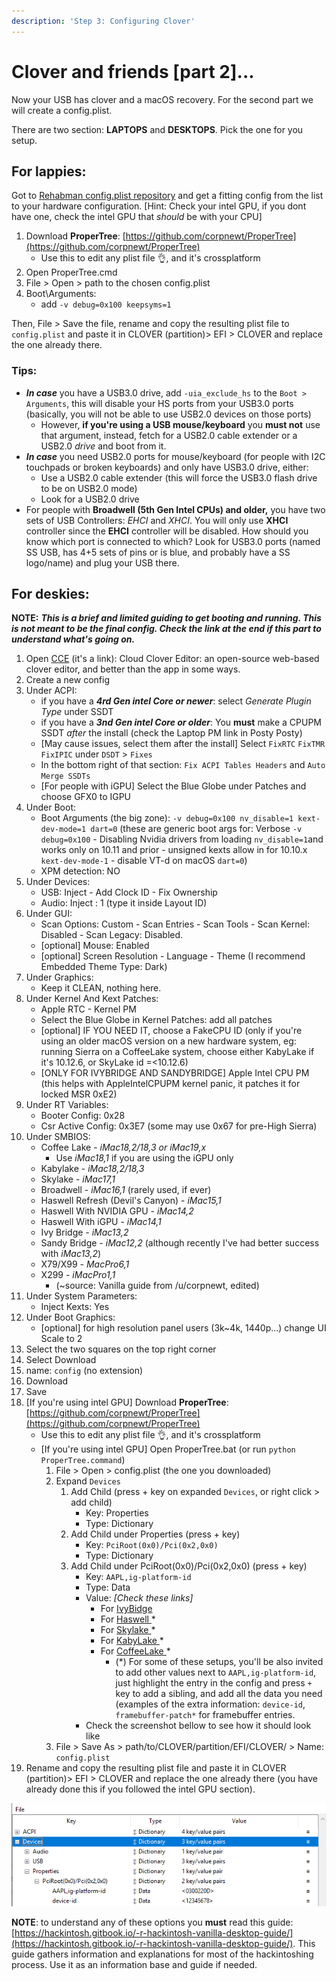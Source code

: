 ```yaml
---
description: 'Step 3: Configuring Clover'
---
```


# Clover and friends \[part 2\]...

Now your USB has clover and a macOS recovery. For the second part we will create a config.plist.

There are two section: **LAPTOPS** and **DESKTOPS**. Pick the one for you setup.

## For lappies:

Got to [Rehabman config.plist repository](https://github.com/RehabMan/OS-X-Clover-Laptop-Config) and get a fitting config from the list to your hardware configuration. \[Hint: Check your intel GPU, if you dont have one, check the intel GPU that _should_ be with your CPU\]

1. Download **ProperTree**: [https://github.com/corpnewt/ProperTree](https://github.com/corpnewt/ProperTree)
   * Use this to edit any plist file 👌, and it's crossplatform
2. Open ProperTree.cmd
3. File &gt; Open &gt; path to the chosen config.plist
4. Boot\Arguments:
   * add `-v debug=0x100 keepsyms=1`

Then, File &gt; Save the file, rename and copy the resulting plist file to `config.plist` and paste it in CLOVER \(partition\)&gt; EFI &gt; CLOVER and replace the one already there.

### Tips:

* _**In case**_ you have a USB3.0 drive, add `-uia_exclude_hs` to the `Boot > Arguments`, this will disable your HS ports from your USB3.0 ports \(basically, you will not be able to use USB2.0 devices on those ports\)
  * However, **if you're using a USB mouse/keyboard** you **must not** use that argument, instead, fetch for a USB2.0 cable extender or a USB2.0 _drive_ and boot from it.
* _**In case**_ you need USB2.0 ports for mouse/keyboard \(for people with I2C touchpads or broken keyboards\) and only have USB3.0 drive, either: 
  * Use a USB2.0 cable extender \(this will force the USB3.0 flash drive to be on USB2.0 mode\)
  * Look for a USB2.0 drive
* For people with **Broadwell \(5th Gen Intel CPUs\) and older,** you have two sets of USB Controllers: _EHCI_ and _XHCI_. You will only use **XHCI** controller since the **EHCI** controller will be disabled. How should you know which port is connected to which? Look for USB3.0 ports \(named SS USB, has 4+5 sets of pins or is blue, and probably have a SS logo/name\) and plug your USB there.

## For deskies:

**NOTE:** _**This is a brief and limited guiding to get booting and running. This is not meant to be the final config. Check the link at the end if this part to understand what's going on.**_

1. Open [CCE](http://cloudclovereditor.altervista.org/) \(it's a link\): Cloud Clover Editor: an open-source web-based clover editor, and better than the app in some ways.
2. Create a new config
3. Under ACPI:
   * if you have a _**4rd Gen intel Core or newer**_: select _Generate Plugin Type_ under SSDT
   * if you have a _**3nd Gen intel Core or older**_: You **must** make a CPUPM SSDT _after_ the install \(check the Laptop PM link in Posty Posty\)
   * \[May cause issues, select them after the install\] Select `FixRTC` `FixTMR` `FixIPIC` under `DSDT` &gt; `Fixes`
   * In the bottom right of that section: `Fix ACPI Tables Headers` and `Auto Merge SSDTs`
   * \[For people with iGPU\] Select the Blue Globe under Patches and choose GFX0 to IGPU
4. Under Boot:
   * Boot Arguments \(the big zone\): `-v debug=0x100 nv_disable=1 kext-dev-mode=1 dart=0` \(these are generic boot args for: Verbose `-v debug=0x100` - Disabling Nvidia drivers from loading `nv_disable=1`and works only on 10.11 and prior - unsigned kexts allow in for 10.10.x `kext-dev-mode-1` - disable VT-d on macOS `dart=0`\)
   * XPM detection: NO
5. Under Devices:
   * USB: Inject - Add Clock ID - Fix Ownership
   * Audio: Inject : 1 \(type it inside Layout ID\)
6. Under GUI:
   * Scan Options: Custom - Scan Entries - Scan Tools - Scan Kernel: Disabled - Scan Legacy: Disabled.
   * \[optional\] Mouse: Enabled
   * \[optional\] Screen Resolution - Language - Theme \(I recommend Embedded Theme Type: Dark\)
7. Under Graphics:
   * Keep it CLEAN, nothing here.
8. Under Kernel And Kext Patches:
   * Apple RTC - Kernel PM
   * Select the Blue Globe in Kernel Patches: add all patches
   * \[optional\] IF YOU NEED IT, choose a FakeCPU ID \(only if you're using an older macOS version on a new hardware system, eg: running Sierra on a CoffeeLake system, choose either KabyLake if it's 10.12.6, or SkyLake id =&lt;10.12.6\)
   * \[ONLY FOR IVYBRIDGE AND SANDYBRIDGE\] Apple Intel CPU PM \(this helps with AppleIntelCPUPM kernel panic, it patches it for locked MSR 0xE2\)
9. Under RT Variables:
   * Booter Config: 0x28
   * Csr Active Config: 0x3E7 \(some may use 0x67 for pre-High Sierra\)
10. Under SMBIOS:
    * Coffee Lake - _iMac18,2/18,3 or iMac19,x_
      * Use _iMac18,1_ if you are using the iGPU only
    * Kabylake - _iMac18,2/18,3_
    * Skylake - _iMac17,1_
    * Broadwell - _iMac16,1_ \(rarely used, if ever\)
    * Haswell Refresh \(Devil's Canyon\) - _iMac15,1_
    * Haswell With NVIDIA GPU - _iMac14,2_
    * Haswell With iGPU - _iMac14,1_
    * Ivy Bridge - _iMac13,2_
    * Sandy Bridge - _iMac12,2_ \(although recently I've had better success with _iMac13,2_\)
    * X79/X99 - _MacPro6,1_
    * X299 - _iMacPro1,1_
      * \(~source: Vanilla guide from /u/corpnewt, edited\)
11. Under System Parameters:
    * Inject Kexts: Yes
12. Under Boot Graphics:
    * \[optional\] for high resolution panel users \(3k~4k, 1440p...\) change UI Scale to 2
13. Select the two squares on the top right corner
14. Select Download
15. name: `config` \(no extension\)
16. Download
17. Save
18. \[If you're using intel GPU\] Download **ProperTree**: [https://github.com/corpnewt/ProperTree](https://github.com/corpnewt/ProperTree)
    * Use this to edit any plist file 👌, and it's crossplatform 
    * \[If you're using intel GPU\] Open ProperTree.bat \(or run `python ProperTree.command`\)
      1. File &gt; Open &gt; config.plist \(the one you downloaded\)
      2. Expand `Devices`
         1. Add Child \(press + key on expanded `Devices`, or right click &gt; add child\)
            * Key: Properties
            * Type: Dictionary
         2. Add Child under Properties \(press + key\)
            * Key: `PciRoot(0x0)/Pci(0x2,0x0)`
            * Type: Dictionary
         3. Add Child under PciRoot\(0x0\)/Pci\(0x2,0x0\) \(press + key\)
            * Key: `AAPL,ig-platform-id`
            * Type: Data
            * Value: _\[Check these links\]_
              * For [IvyBidge](https://hackintosh.gitbook.io/-r-hackintosh-vanilla-desktop-guide/config.plist-per-hardware/ivy-bridge#properties)
              * For [Haswell ](https://hackintosh.gitbook.io/-r-hackintosh-vanilla-desktop-guide/config.plist-per-hardware/haswell#properties)\*
              * For [Skylake ](https://hackintosh.gitbook.io/-r-hackintosh-vanilla-desktop-guide/config.plist-per-hardware/skylake#properties)\* 
              * For [KabyLake ](https://hackintosh.gitbook.io/-r-hackintosh-vanilla-desktop-guide/config.plist-per-hardware/kaby-lake#properties)\*
              * For [CoffeeLake ](https://hackintosh.gitbook.io/-r-hackintosh-vanilla-desktop-guide/config.plist-per-hardware/coffee-lake#properties)\*
                * \(\*\) For some of these setups, you'll be also invited to add other values next to `AAPL,ig-platform-id`, just highlight the entry in the config and press `+` key to add a sibling, and add all the data you need \(examples of the extra information: `device-id`, `framebuffer-patch*` for framebuffer entries.
            * Check the screenshot bellow to see how it should look like
      3. File &gt; Save As &gt; path/to/CLOVER/partition/EFI/CLOVER/ &gt; Name: `config.plist`
19. Rename and copy the resulting plist file and paste it in CLOVER \(partition\)&gt; EFI &gt; CLOVER and replace the one already there \(you have already done this if you followed the intel GPU section\).

![Screenshot of ProperTree in action.](../.gitbook/assets/image%20%285%29.png)

**NOTE**: to understand any of these options you **must** read this guide: [https://hackintosh.gitbook.io/-r-hackintosh-vanilla-desktop-guide/](https://hackintosh.gitbook.io/-r-hackintosh-vanilla-desktop-guide/). This guide gathers information and explanations for most of the hackintoshing process. Use it as an information base and guide if needed.

